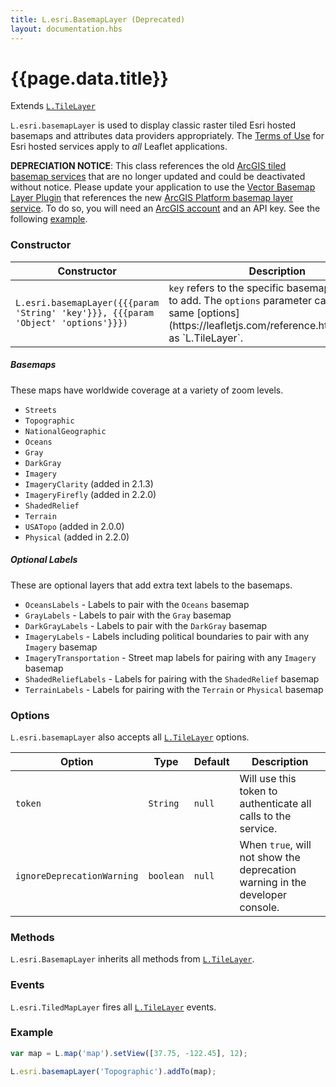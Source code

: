 ```yaml
---
title: L.esri.BasemapLayer (Deprecated)
layout: documentation.hbs
---
```


# {{page.data.title}}

Extends [`L.TileLayer`](https://leafletjs.com/reference-{{siteData.latest_leaflet}}.html#tilelayer)

`L.esri.basemapLayer` is used to display classic raster tiled Esri hosted basemaps and attributes data providers appropriately. The [Terms of Use](https://github.com/esri/esri-leaflet#terms) for Esri hosted services apply to *all* Leaflet applications.

**DEPRECIATION NOTICE**: This class references the old [ArcGIS tiled basemap services](https://www.esri.com/arcgis-blog/products/arcgis-online/announcements/lifecycle-for-esris-hosted-raster-basemap-services/) that are no longer updated and could be deactivated without notice. Please update your application to use the [Vector Basemap Layer Plugin](../layers/vector-basemap.html) that references the new [ArcGIS Platform basemap layer service](https://developers.arcgis.com/documentation/mapping-apis-and-services/maps/services/basemap-layer-service/). To do so, you will need an [ArcGIS account](https://developers.arcgis.com/sign-up) and an API key. See the following [example](../../examples/showing-a-basemap.html).

### Constructor

<table>
    <thead>
        <tr>
            <th>Constructor</th>
            <th>Description</th>
        </tr>
    </thead>
    <tbody>
        <tr>
            <td><code class="nobr">L.esri.basemapLayer({{{param 'String' 'key'}}}, {{{param 'Object' 'options'}}})</code></td>
            <td><code>key</code> refers to the specific basemap you'd like to add. The <code>options</code> parameter can accept the same [options](https://leafletjs.com/reference.html#tilelayer) as `L.TileLayer`.</td>
        </tr>
    </tbody>
</table>


##### Basemaps

These maps have worldwide coverage at a variety of zoom levels.

* `Streets`
* `Topographic`
* `NationalGeographic`
* `Oceans`
* `Gray`
* `DarkGray`
* `Imagery`
* `ImageryClarity` (added in 2.1.3)
* `ImageryFirefly` (added in 2.2.0)
* `ShadedRelief`
* `Terrain`
* `USATopo` (added in 2.0.0)
* `Physical` (added in 2.2.0)

##### Optional Labels

These are optional layers that add extra text labels to the basemaps.

* `OceansLabels` - Labels to pair with the `Oceans` basemap
* `GrayLabels` - Labels to pair with the `Gray` basemap
* `DarkGrayLabels` - Labels to pair with the `DarkGray` basemap
* `ImageryLabels` - Labels including political boundaries to pair with any `Imagery` basemap
* `ImageryTransportation` - Street map labels for pairing with any `Imagery` basemap
* `ShadedReliefLabels` - Labels for pairing with the `ShadedRelief` basemap
* `TerrainLabels` - Labels for pairing with the `Terrain` or `Physical` basemap

### Options

`L.esri.basemapLayer` also accepts all [`L.TileLayer`](https://leafletjs.com/reference.html#tilelayer-options) options.

| Option | Type | Default | Description |
| --- | --- | --- | --- |
| `token` | `String` | `null` | Will use this token to authenticate all calls to the service. |
| `ignoreDeprecationWarning` | `boolean` | `null` | When `true`, will not show the deprecation warning in the developer console. |

### Methods

`L.esri.BasemapLayer` inherits all methods from [`L.TileLayer`](https://leafletjs.com/reference.html#tilelayer).

### Events

`L.esri.TiledMapLayer` fires all  [`L.TileLayer`](https://leafletjs.com/reference.html#tilelayer) events.

### Example

```js
var map = L.map('map').setView([37.75, -122.45], 12);

L.esri.basemapLayer('Topographic').addTo(map);
```
